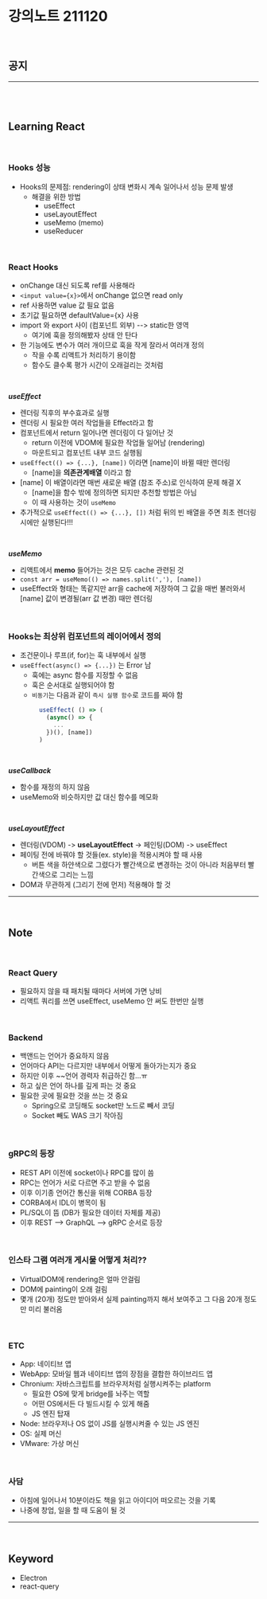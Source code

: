 # 강의노트 211120

<br>

## **공지**

---

<br><br>

## **Learning React**

<br>

### **Hooks 성능**

- Hooks의 문제점: rendering이 상태 변화시 계속 일어나서 성능 문제 발생
  - 해결을 위한 방법
    - useEffect
    - useLayoutEffect
    - useMemo (memo)
    - useReducer

<br>

### **React Hooks**

- onChange 대신 되도록 ref를 사용해라
- `<input value={x}>`에서 onChange 없으면 read only
- ref 사용하면 value 값 필요 없음
- 초기값 필요하면 defaultValue={x} 사용
- import 와 export 사이 (컴포넌트 외부) --> static한 영역
  - 여기에 훅을 정의해봤자 상태 안 탄다
- 한 기능에도 변수가 여러 개이므로 훅을 작게 잘라서 여러개 정의
  - 작을 수록 리액트가 처리하기 용이함
  - 함수도 클수록 평가 시간이 오래걸리는 것처럼

<br>

**_useEffect_**

- 렌더링 직후의 부수효과로 실행
- 렌더링 시 필요한 여러 작업들을 Effect라고 함
- 컴포넌트에서 return 일어나면 렌더링이 다 일어난 것
  - return 이전에 VDOM에 필요한 작업들 일어남 (rendering)
  - 마운트되고 컴포넌트 내부 코드 실행됨
- `useEffect(() => {...}, [name])` 이라면 [name]이 바뀔 때만 렌더링
  - [name]을 **의존관계배열** 이라고 함
- [name] 이 배열이라면 매번 새로운 배열 (참조 주소)로 인식하여 문제 해결 X
  - [name]을 함수 밖에 정의하면 되지만 추천할 방법은 아님
  - 이 때 사용하는 것이 `useMemo`
- 추가적으로 `useEffect(() => {...}, [])` 처럼 뒤의 빈 배열을 주면 최초 렌더링 시에만 실행된다!!!

<br>

**_useMemo_**

- 리액트에서 **memo** 들어가는 것은 모두 cache 관련된 것
- `const arr = useMemo(() => names.split(','), [name])`
- useEffect와 형태는 똑같지만 arr을 cache에 저장하여 그 값을 매번 불러와서 [name] 값이 변경될(arr 값 변경) 때만 렌더링

<br>

### **Hooks는 최상위 컴포넌트의 레이어에서 정의**

- 조건문이나 루프(if, for)는 훅 내부에서 실행
- `useEffect(async() => {...})` 는 Error 남
  - 훅에는 async 함수를 지정할 수 없음
  - 훅은 순서대로 실행되어야 함
  - `비동기`는 다음과 같이 `즉시 실행 함수`로 코드를 짜야 함
    ```js
      useEffect( () => (
        (async() => {
          ...
        })(), [name])
      )
    ```

<br>

**_useCallback_**

- 함수를 재정의 하지 않음
- useMemo와 비슷하지만 값 대신 함수를 메모화

<br>

**_useLayoutEffect_**

- 렌더링(VDOM) -> **useLayoutEffect** -> 페인팅(DOM) -> useEffect
- 페이팅 전에 바꿔야 할 것들(ex. style)을 적용시켜야 할 때 사용
  - 버튼 색을 하얀색으로 그렸다가 빨간색으로 변경하는 것이 아니라 처음부터 빨간색으로 그리는 느낌
- DOM과 무관하게 (그리기 전에 먼저) 적용해야 할 것

---

<br>

## **Note**

<br>

### **React Query**

- 필요하지 않을 때 패치될 때마다 서버에 가면 낭비
- 리액트 쿼리를 쓰면 useEffect, useMemo 안 써도 한번만 실행

<br>

### **Backend**

- 백앤드는 언어가 중요하지 않음
- 언어마다 API는 다르지만 내부에서 어떻게 돌아가는지가 중요
- 하지만 이후 ~~언어 경력자 취급하긴 함...ㅠ
- 하고 싶은 언어 하나를 깊게 파는 것 중요
- 필요한 곳에 필요한 것을 쓰는 것 중요
  - Spring으로 코딩해도 socket만 노드로 빼서 코딩
  - Socket 빼도 WAS 크기 작아짐

<br>

### **gRPC의 등장**

- REST API 이전에 socket이나 RPC를 많이 씀
- RPC는 언어가 서로 다르면 주고 받을 수 없음
- 이후 이기종 언어간 통신을 위해 CORBA 등장
- CORBA에서 IDL이 병목이 됨
- PL/SQL이 뜸 (DB가 필요한 데이터 자체를 제공)
- 이후 REST --> GraphQL --> gRPC 순서로 등장

<br>

### **인스타 그램 여러개 게시물 어떻게 처리??**

- VirtualDOM에 rendering은 얼마 안걸림
- DOM에 painting이 오래 걸림
- 몇개 (20개) 정도만 받아와서 실제 painting까지 해서 보여주고 그 다음 20개 정도만 미리 불러옴

<br>

### **ETC**

- App: 네이티브 앱
- WebApp: 모바일 웹과 네이티브 앱의 장점을 결합한 하이브리드 앱
- Chronium: 자바스크립트를 브라우저처럼 실행시켜주는 platform
  - 필요한 OS에 맞게 bridge를 놔주는 역할
  - 어떤 OS에서든 다 빌드시킬 수 있게 해줌
  - JS 엔진 탑재
- Node: 브라우저나 OS 없이 JS를 실행시켜줄 수 있는 JS 엔진
- OS: 실제 머신
- VMware: 가상 머신

<br>

### **사담**

- 아침에 일어나서 10분이라도 책을 읽고 아이디어 떠오르는 것을 기록
- 나중에 창업, 일을 할 때 도움이 될 것

---

<br>

## **Keyword**

- Electron
- react-query
